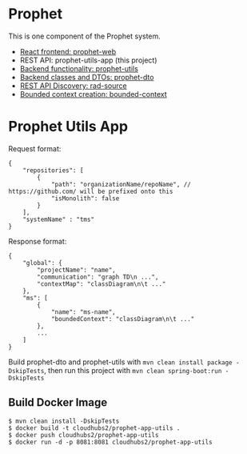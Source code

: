 # Prophet
This is one component of the Prophet system.

- [React frontend: prophet-web](https://github.com/cloudhubs/prophet-web)
- REST API: prophet-utils-app (this project)
- [Backend functionality: prophet-utils](https://github.com/cloudhubs/prophet-utils)
- [Backend classes and DTOs: prophet-dto](https://github.com/cloudhubs/prophet-dto)
- [REST API Discovery: rad-source](https://github.com/cloudhubs/rad-source)
- [Bounded context creation: bounded-context](https://github.com/cloudhubs/bounded-context)

# Prophet Utils App
Request format: 

    {
    	"repositories": [
    		{
    			"path": "organizationName/repoName", // https://github.com/ will be prefixed onto this
    			"isMonolith": false
    		}
    	],
    	"systemName" : "tms"
    }
Response format:

    {
	    "global": {
	        "projectName": "name",
	        "communication": "graph TD\n ...",
	        "contextMap": "classDiagram\n\t ..."
	    },
	    "ms": [
	        {
	            "name": "ms-name",
	            "boundedContext": "classDiagram\n\t ..."
	        },
	        ...
	    ]
	}

Build prophet-dto and prophet-utils with `mvn clean install package -DskipTests`, then run this project with `mvn clean spring-boot:run -DskipTests`

## Build Docker Image

```
$ mvn clean install -DskipTests
$ docker build -t cloudhubs2/prophet-app-utils .
$ docker push cloudhubs2/prophet-app-utils
$ docker run -d -p 8081:8081 cloudhubs2/prophet-app-utils
```
